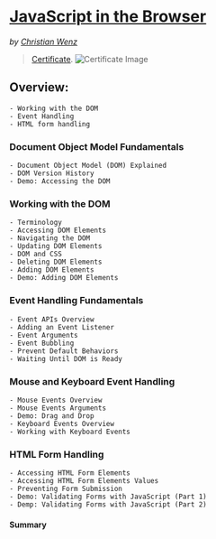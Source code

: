 # [JavaScript in the Browser](https://app.pluralsight.com/library/courses/javascript-browser/table-of-contents)
*by [Christian Wenz](https://app.pluralsight.com/profile/author/christian-wenz)*

> [Certificate]().
> ![Certificate Image]()

## Overview:

    - Working with the DOM
    - Event Handling
    - HTML form handling

 ### Document Object Model Fundamentals

    - Document Object Model (DOM) Explained
    - DOM Version History
    - Demo: Accessing the DOM

 ### Working with the DOM
    
    - Terminology
    - Accessing DOM Elements
    - Navigating the DOM 
    - Updating DOM Elements
    - DOM and CSS
    - Deleting DOM Elements
    - Adding DOM Elements
    - Demo: Adding DOM Elements

 ### Event Handling Fundamentals

    - Event APIs Overview
    - Adding an Event Listener
    - Event Arguments
    - Event Bubbling
    - Prevent Default Behaviors
    - Waiting Until DOM is Ready

 ### Mouse and Keyboard Event Handling

    - Mouse Events Overview
    - Mouse Events Arguments
    - Demo: Drag and Drop
    - Keyboard Events Overview
    - Working with Keyboard Events

 ### HTML Form Handling

    - Accessing HTML Form Elements
    - Accessing HTML Form Elements Values
    - Preventing Form Submission
    - Demo: Validating Forms with JavaScript (Part 1)
    - Demp: Validating Forms with JavaScript (Part 2)

#### Summary
